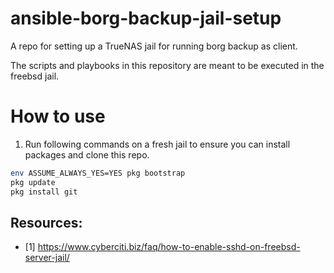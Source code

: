 # ansible-borg-backup-jail-setup

A repo for setting up a TrueNAS jail for running borg backup as client.

The scripts and playbooks in this repository are meant to be executed in the freebsd jail.

# How to use

1. Run following commands on a fresh jail to ensure you can install packages and clone this repo.

```sh
env ASSUME_ALWAYS_YES=YES pkg bootstrap
pkg update
pkg install git
```

## Resources:

- [1] https://www.cyberciti.biz/faq/how-to-enable-sshd-on-freebsd-server-jail/
